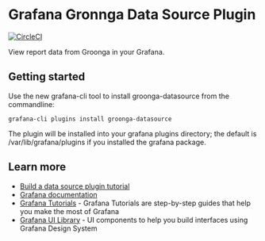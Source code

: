 # Grafana Gronnga Data Source Plugin

[![CircleCI](https://circleci.com/gh/grafana/groonga-datasource/tree/master.svg?style=svg)](https://circleci.com/gh/grafana/groonga-datasource/tree/master)

View report data from Groonga in your Grafana.

## Getting started
Use the new grafana-cli tool to install groonga-datasource from the commandline:

```
grafana-cli plugins install groonga-datasource
```

The plugin will be installed into your grafana plugins directory; the default is /var/lib/grafana/plugins if you installed the grafana package.

## Learn more
- [Build a data source plugin tutorial](https://grafana.com/tutorials/build-a-data-source-plugin)
- [Grafana documentation](https://grafana.com/docs/)
- [Grafana Tutorials](https://grafana.com/tutorials/) - Grafana Tutorials are step-by-step guides that help you make the most of Grafana
- [Grafana UI Library](https://developers.grafana.com/ui) - UI components to help you build interfaces using Grafana Design System
